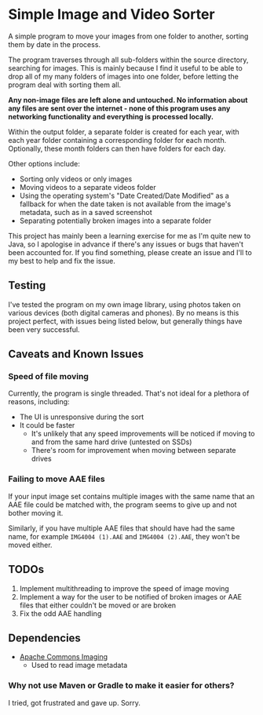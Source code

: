 # Simple Image and Video Sorter

A simple program to move your images from one folder to another, sorting them by date in the 
process.

The program traverses through all sub-folders within the source directory, searching for images. 
This is mainly because I find it useful to be able to drop all of my many folders of images into 
one folder, before letting the program deal with sorting them all.

**Any non-image files are left alone and untouched. No information about any files are sent over 
the internet - none of this program uses any networking functionality and everything is 
processed locally.**

Within the output folder, a separate folder is created for each year, with each year folder 
containing a corresponding folder for each month. Optionally, these month folders can then have 
folders for each day.

Other options include:
- Sorting only videos or only images
- Moving videos to a separate videos folder
- Using the operating system's "Date Created/Date Modified" as a fallback for when the date 
  taken is not available from the image's metadata, such as in a saved screenshot
- Separating potentially broken images into a separate folder

This project has mainly been a learning exercise for me as I'm quite new to Java, so I apologise 
in advance if there's any issues or bugs that haven't been accounted for. If you find something, 
please create an issue and I'll to my best to help and fix the issue.

## Testing

I've tested the program on my own image library, using photos taken on various devices (both 
digital cameras and phones). By no means is this project perfect, with issues being listed below,
but generally things have been very successful.

## Caveats and Known Issues

### Speed of file moving

Currently, the program is single threaded. That's not ideal for a
plethora of reasons, including:
- The UI is unresponsive during the sort
- It could be faster
  - It's unlikely that any speed improvements will be noticed if moving to and from the same 
    hard drive (untested on SSDs)
  - There's room for improvement when moving between separate drives

### Failing to move AAE files

If your input image set contains multiple images with the same name
that an AAE file could be matched with, the program seems to give up
and not bother moving it.

Similarly, if you have multiple AAE files that should have had the
same name, for example `IMG4004 (1).AAE` and `IMG4004 (2).AAE`, they
won't be moved either.

## TODOs

1. Implement multithreading to improve the speed of image moving
2. Implement a way for the user to be notified of broken images or AAE files that either
   couldn't be moved or are broken
3. Fix the odd AAE handling

## Dependencies

- [Apache Commons Imaging](https://commons.apache.org/proper/commons-imaging)
  - Used to read image metadata

### Why not use Maven or Gradle to make it easier for others?

I tried, got frustrated and gave up. Sorry.